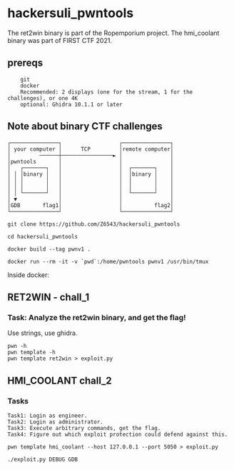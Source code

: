 # hackersuli_pwntools

The ret2win binary is part of the Ropemporium project. 
The hmi_coolant binary was part of FIRST CTF 2021.

## prereqs
```
	git
	docker
	Recommended: 2 displays (one for the stream, 1 for the challenges), or one 4K
	optional: Ghidra 10.1.1 or later
```

## Note about binary CTF challenges
```
┌───────────────┐                  ┌───────────────┐
│ your computer │      TCP         │remote computer│
│         ──────┼────────────────► │               │
│pwntools       │                  │               │
│   ┌───────┐   │                  │  ┌───────┐    │
│ │ │binary │   │                  │  │binary │    │
│ │ │       │   │                  │  │       │    │
│ │ │       │   │                  │  │       │    │
│ │ └───────┘   │                  │  └───────┘    │
│ ▼             │                  │               │
│GDB       flag1│                  │          flag2│
└───────────────┘                  └───────────────┘	
```
```
git clone https://github.com/Z6543/hackersuli_pwntools

cd hackersuli_pwntools

docker build --tag pwnv1 .

docker run --rm -it -v `pwd`:/home/pwntools pwnv1 /usr/bin/tmux
```

Inside docker: 

## RET2WIN - chall_1

### Task: Analyze the ret2win binary, and get the flag!

Use strings, use ghidra.   
```
pwn -h
pwn template -h
pwn template ret2win > exploit.py
```

## HMI_COOLANT chall_2

### Tasks
```
Task1: Login as engineer.
Task2: Login as administrator.
Task3: Execute arbitrary commands, get the flag.
Task4: Figure out which exploit protection could defend against this. 
```

```
pwn template hmi_coolant --host 127.0.0.1 --port 5050 > exploit.py

./exploit.py DEBUG GDB 
```
